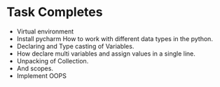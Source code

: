  # Task Completes

- Virtual environment 
- Install pycharm
How to work with different data types in the python.
- Declaring and Type casting of Variables.
- How declare multi variables and assign values in a single line.
- Unpacking of Collection.
- And scopes.
- Implement OOPS